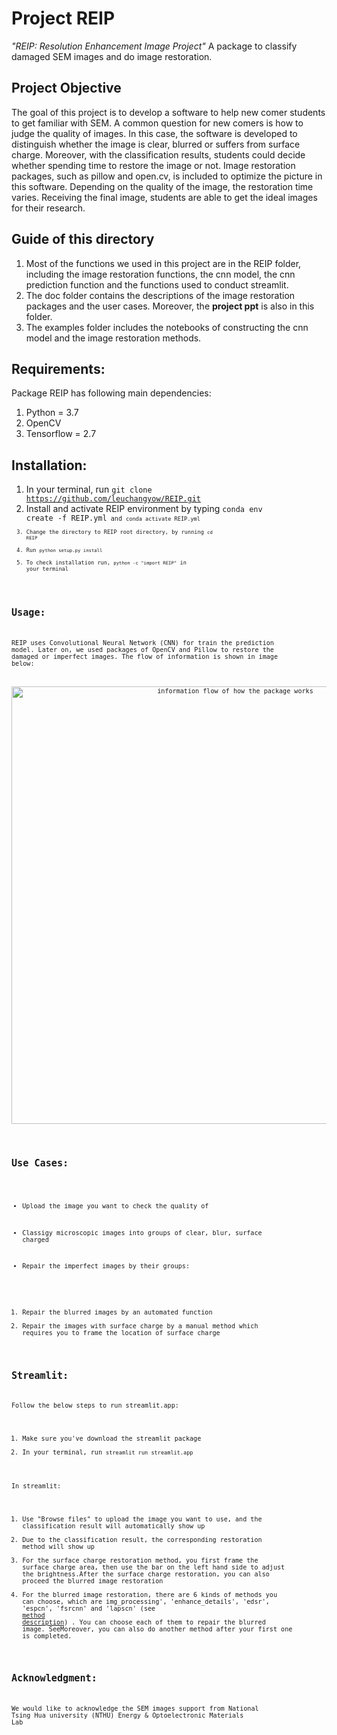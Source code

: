 # Project REIP

 _"REIP: Resolution Enhancement Image Project"_
 A package to classify damaged SEM images and do image restoration.
 
## Project Objective

The goal of this project is to develop a software to help new comer students to get familiar with SEM. A common question for new comers is how to judge the quality of images. In this case, the software is developed to distinguish whether the image is clear, blurred or suffers from surface charge. Moreover, with the classification results, students could decide whether spending time to restore the image or not. Image restoration packages, such as pillow and open.cv, is included to optimize the picture in this software. Depending on the quality of the image, the restoration time varies. Receiving the final image, students are able to get the ideal images for their research.

## Guide of this directory
1. Most of the functions we used in this project are in the REIP folder, including the image restoration functions, the cnn model, the cnn prediction function and the functions used to conduct streamlit.
2. The doc folder contains the descriptions of the image restoration packages and the user cases. Moreover, the **project ppt** is also in this folder.
3. The examples folder includes the notebooks of constructing the cnn model and the image restoration methods.

## Requirements:
Package REIP has following main dependencies:
1. Python = 3.7
2. OpenCV
3. Tensorflow = 2.7

## Installation:
1. In your terminal, run <code>git clone https://github.com/leuchangyow/REIP.git</code>
2. Install and activate REIP environment by typing <code>conda env create -f REIP.yml<code> and <code>conda activate REIP.yml<code>
3. Change the directory to REIP root directory, by running <code>cd REIP</code> 
4. Run <code>python setup.py install</code>
5. To check installation run, <code>python -c "import REIP"</code> in your terminal


## Usage:

REIP uses Convolutional Neural Network (CNN) for train the prediction model. Later on, we used packages of OpenCV and Pillow to restore the damaged or imperfect images. The flow of information is shown in image below:
<p align="center"><img src="doc/images/workflow.jpg" width=700 alt="information flow of how the package works"/></p>


## Use Cases:
* Upload the image you want to check the quality of

* Classigy microscopic images into groups of clear, blur, surface charged

* Repair the imperfect images by their groups:
1. Repair the blurred images by an automated function
2. Repair the images with surface charge by a manual method which requires you to frame the location of surface charge


## Streamlit:
Follow the below steps to run streamlit.app:
1. Make sure you've download the streamlit package
2. In your terminal, run <code>streamlit run streamlit.app</code>

In streamlit:
1. Use "Browse files" to upload the image you want to use, and the classification result will automatically show up
2. Due to the classification result, the corresponding restoration method will show up
3. For the surface charge restoration method, you first frame the surface charge area, then use the bar on the left hand side to adjust the brightness.After the surface charge restoration, you can also proceed the blurred image restoration
4. For the blurred image restoration, there are 6 kinds of methods you can choose, which are img_processing', 'enhance_details', 'edsr', 'espcn', 'fsrcnn' and 'lapscn' (see <a href=https://github.com/leuchangyow/REIP/blob/main/doc/method_description.ipynb>method description</a>) . You can choose each of them to repair the blurred image. SeeMoreover, you can also do another method after your first one is completed.


## Acknowledgment:
We would like to acknowledge the SEM images support from National Tsing Hua university (NTHU) Energy & Optoelectronic Materials Lab
